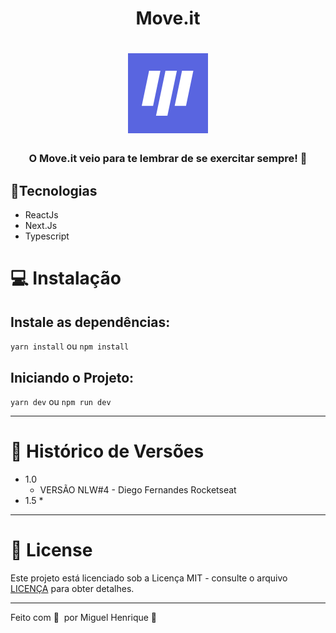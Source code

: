 <h1 align='center'>Move.it</h1>
<h1 align="center">
    <img alt="Move.it" title="Move.it" src=".github/icon.svg" />
</h1>

<h3 align='center'>O Move.it veio para te lembrar de se exercitar sempre! 💜</h3>

## :rocket:Tecnologias
* ReactJs
* Next.Js
* Typescript

# 💻 Instalação

## Instale as dependências:

```yarn install``` ou ```npm install```

## Iniciando o Projeto:

`yarn dev` ou `npm run dev`
***
# :paperclip: Histórico de Versões
* 1.0
    * VERSÃO NLW#4 - Diego Fernandes Rocketseat
* 1.5
   *
***
# 📝 License

Este projeto está licenciado sob a Licença MIT - consulte o arquivo [LICENÇA](LICENSE) para obter detalhes.

***

Feito com 💜 &nbsp;por Miguel Henrique 👋

